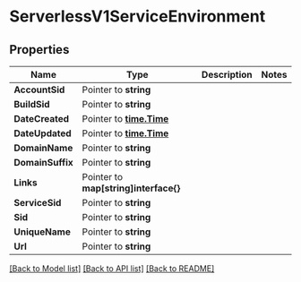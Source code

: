 # ServerlessV1ServiceEnvironment

## Properties

Name | Type | Description | Notes
------------ | ------------- | ------------- | -------------
**AccountSid** | Pointer to **string** |  |
**BuildSid** | Pointer to **string** |  |
**DateCreated** | Pointer to [**time.Time**](time.Time.md) |  |
**DateUpdated** | Pointer to [**time.Time**](time.Time.md) |  |
**DomainName** | Pointer to **string** |  |
**DomainSuffix** | Pointer to **string** |  |
**Links** | Pointer to **map[string]interface{}** |  |
**ServiceSid** | Pointer to **string** |  |
**Sid** | Pointer to **string** |  |
**UniqueName** | Pointer to **string** |  |
**Url** | Pointer to **string** |  |

[[Back to Model list]](../README.md#documentation-for-models) [[Back to API list]](../README.md#documentation-for-api-endpoints) [[Back to README]](../README.md)


